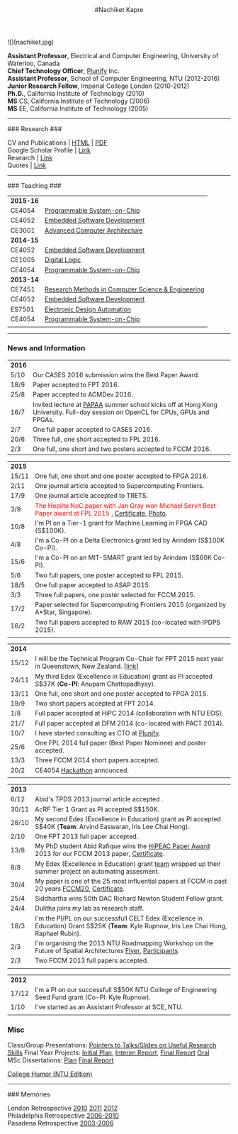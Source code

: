 <div class="wrapper">

<!-- Compilation Instructions
pandoc index.md -s -c stylesheets/styles.css -o index.html
-->

<header>
#Nachiket Kapre
</header>
	
<section>
![](nachiket.jpg)

**Assistant Professor**, Electrical and Computer Engineering, University of Waterloo, Canada <br>
**Chief Technology Officer**, [Plunify](http://www.plunify.com) Inc. <br>
**Assistant Professor**, School of Computer Engineering, NTU (2012-2016) <br>
**Junior Research Fellow**, Imperial College London (2010-2012) <br>
**Ph.D.**, California Institute of Technology (2010) <br>
**MS** CS, California Institute of Technology (2006) <br>
**MS** EE, California Institute of Technology (2005) <br>

<hr>
### Research ###

CV and Publications | [HTML](./cv.html) | [PDF](./cv.pdf) <br>
Google Scholar Profile | [Link](http://scholar.google.co.in/citations?user=JxwwXHMAAAAJ)</br>
Research | [Link](./research/research.html) <br>
Quotes | [Link](./quotes.html) <br>

<hr>
### Teaching ###

| | |
|:--|:--|
| **2015-16**  | | 
|CE4054 | [Programmable System-on-Chip](http://codeventure.sce.ntu.edu.sg/teaching/2016/ce4054_psoc/index.html) 
|CE4052 | [Embedded Software Development](http://codeventure.sce.ntu.edu.sg/teaching/2015/ce4052_embsysdev/index.html) 
|CE3001 | [Advanced Computer Architecture](http://codeventure.sce.ntu.edu.sg/teaching/2015/ce3001_advcomparch/index.html) 
| **2014-15** | | 
|CE4052 | [Embedded Software Development](http://codeventure.sce.ntu.edu.sg/teaching/2014/ce4052_embsysdev/index.html) 
|CE1005 | [Digital Logic](http://codeventure.sce.ntu.edu.sg/teaching/2014/ce1005_digital_logic/index.html) 
|CE4054 | [Programmable System-on-Chip](http://codeventure.sce.ntu.edu.sg/teaching/2015/ce4054_psoc/index.html) 
| **2013-14** | | 
|CE7451 | [Research Methods in Computer Science & Engineering](http://yarvard.sce.ntu.edu.sg/teaching/2013/ce7451_resmeth/index.html) 
|CE4052 | [Embedded Software Development](http://yarvard.sce.ntu.edu.sg/teaching/2013/ce4052_embsysdev/index.html) 
|ES7501 | [Electronic Design Automation](http://yarvard.sce.ntu.edu.sg/teaching/2013/es7501_eda/index.html) 
|CE4054 | [Programmable System-on-Chip](http://yarvard.sce.ntu.edu.sg/teaching/2014/ce4054_psoc/index.html) 
| | |

<hr>

### News and Information

| |     |
| :-- | :-- |
| **2016**  | | 
|5/10| Our CASES 2016 submission wins the Best Paper Award. |
|18/9| Paper accepted to FPT 2016. |
|25/8| Paper accepted to ACMDev 2016. |
|16/7| Invited lecture at [PAPAA](http://cscpapaa.eee.hku.hk/programme.html) summer school kicks off at Hong Kong University. Full-day session on OpenCL for CPUs, GPUs and FPGAs. |
|2/7| One full paper accepted to CASES 2016.|
|20/6| Three full, one short accepted to FPL 2016.|
|2/3| One full, one short and two posters accepted to FCCM 2016.|

| |     |
| :-- | :-- |
| **2015**  | | 
|15/11| One full, one short and one poster accepted to FPGA 2016.                                                                                                                                 |
|2/11| One journal article accepted to Supercomputing Frontiers.|
|17/9| One journal article accepted to TRETS.|
|3/9| <font color="red">The Hoplite NoC paper with Jan Gray won Michael Servit Best Paper award at FPL 2015 </font>, [Certificate](./images/fpl2015_award.jpg), [Photo](./images/21145343661_eb2fef0d35_o.jpg).   |
|10/8| I'm PI on a Tier-1 grant for Machine Learning in FPGA CAD (S$100K).   |
|4/8| I'm a Co-PI on a Delta Electronics grant led by Arindam (S$100K Co-PI).          |
|15/6| I'm a Co-PI on an MIT-SMART grant led by Arindam (S$60K Co-PI).          |
|5/6| Two full papers, one poster accepted to FPL 2015.                          |
|18/5| One full paper accepted to ASAP 2015.                          |
|3/3| Three full papers, one poster selected for FCCM 2015.                          |
|17/2| Paper selected for Supercomputing Frontiers 2015 (organized by A\*Star, Singapore).                         |
|16/2| Two full papers accepted to RAW 2015 (co-located with IPDPS 2015).                          |
| |     |


| |     |
| :-- | :-- |
| **2014**  | | 
|15/12| I will be the Technical Program Co-Chair for FPT 2015 next year in Queenstown, New Zealand. \[[link](http://fpt.massey.ac.nz)\]                                                |
|24/11| My third Edex (Excellence in Education) grant as PI accepted S$37K (**Co-PI**: Anupam Chattopadhyay).                                                                       |
|13/11 | One full, one short and one poster accepted to FPGA 2015.                                                                                                                                 |
|19/9| Two short papers accepted at FPT 2014.                                                                                                                                                    |
|1/8| Full paper accepted at HiPC 2014 (collaboration with NTU EOS).                                                                                                                            |
|21/7| Full paper accepted at DFM 2014 (co-located with PACT 2014).                                                                                                                              |
|10/7| I have started consulting as CTO at [Plunify](http://plunify.com/en/management.php).                                                                                                      |
|25/6| One FPL 2014 full paper (Best Paper Nominee) and poster accepted.                                                                                                                         |
|13/3| Three FCCM 2014 short papers accepted.                                                                                                                                                    |
|20/2| CE4054 [Hackathon](./teaching/ce4054_hackathon_2014.png) announced.                                                                                                                       |
| |     |


| |     |
| :-- | :-- |
| **2013**  | | 
|6/12  | Abid's TPDS 2013 journal article accepted .                                                                                                                                                |
|30/11 | AcRF Tier 1 Grant as PI accepted S$150K.                                                                                                                                                   |
|28/10 | My second Edex (Excellence in Education) grant as PI accepted S$40K (**Team**: Arvind Easwaran, Iris Lee Chai Hong).                                                                       |
|2/10  | One FPT 2013 full paper accepted.                                                                                                                                                         |
|13/8  | My PhD student Abid Rafique wins the [HiPEAC Paper Award](http://www.hipeac.net/award) 2013 for our FCCM 2013 paper, [Certificate](./images/hipeac2013_award.pdf).                       |
|8/8   | My Edex (Excellence in Education) grant [team](./images/edex2013_team.jpg) wrapped up their summer project on automating assesment. <br>
|30/4  | My paper is one of the 25 most influential papers at FCCM in past 20 years [FCCM20](http://tcfpga.org/fccm20/), [Certificate](./images/fccm20_award.pdf). <br>
|25/4  | Siddhartha wins 50th DAC Richard Newton Student Fellow grant. <br>
|24/4  | Dulitha joins my lab as research staff. <br>
|18/3  | I'm the PI/PL on our successfull CELT Edex (Excellence in Education) Grant S$25K (**Team**: Kyle Rupnow, Iris Lee Chai Hong, Raphael Rubin). <br>
|2/3   | I'm organising the 2013 NTU Roadmapping Workshop on the Future of Spatial Architectures [Flyer](./images/reconfig_workshop.jpg), [Participants](./images/workshop_participants.jpg). <br>
|2/3   | Two FCCM 2013 full papers accepted. <br>
| |     |


| |     |
| :-- | :-- |
| **2012**  | | 
|17/12 | I'm a PI on our successfull S$50K NTU College of Engineering Seed Fund grant (Co-PI: Kyle Rupnow). <br>
|1/10  | I've started as an Assistant Professor at SCE, NTU. <br>
| |     |


### Misc ###

Class/Group Presentations:
[Pointers to Talks/Slides on Useful Research Skills](./advice/more_pointers.html)
Final Year Projects:
[Initial Plan](./advice/fyp_plan.html),
[Interim Report](./advice/fyp_interim.html),
[Final Report](./advice/fyp_report.html) 
[Oral](./advice/fyp_oral.html) <br>
MSc Dissertations:
[Plan](./advice/msc_plan.html)
[Final Report](./advice/msc_dissertation.html)

[College Humor (NTU Edition)](./advice/college_humor.html) <br>

<hr>
### Memories

London Retrospective 
[2010](./images/london_retrospective/2010) 
[2011](./images/london_retrospective/2011) 
[2012](./images/london_retrospective/2012) <br>
Philadelphia Retrospective 
[2006-2010](./images/philadelphia_retrospective/index.html) <br>
Pasadena Retrospective 
[2003-2006](./images/pasadena_retrospective/index.html)

</section>
</div>

<script>
(function(i,s,o,g,r,a,m){i['GoogleAnalyticsObject']=r;i[r]=i[r]||function(){
 (i[r].q=i[r].q||[]).push(arguments)},i[r].l=1*new Date();a=s.createElement(o),
 m=s.getElementsByTagName(o)[0];a.async=1;a.src=g;m.parentNode.insertBefore(a,m)
 })(window,document,'script','//www.google-analytics.com/analytics.js','ga');

ga('create', 'UA-66521302-1', 'auto');
ga('send', 'pageview');

</script>
